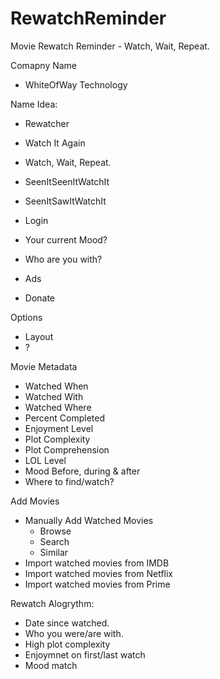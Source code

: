 # RewatchReminder
Movie Rewatch Reminder - Watch, Wait, Repeat.

Comapny Name

- WhiteOfWay Technology

Name Idea:

- Rewatcher
- Watch It Again
- Watch, Wait, Repeat.
- SeenItSeenItWatchIt
- SeenItSawItWatchIt

- Login
- Your current Mood?
- Who are you with?

- Ads
- Donate

Options

- Layout
- ?

Movie Metadata

- Watched When
- Watched With
- Watched Where
- Percent Completed
- Enjoyment Level
- Plot Complexity
- Plot Comprehension
- LOL Level
- Mood Before, during & after
- Where to find/watch?

Add Movies

- Manually Add Watched Movies
  - Browse
  - Search
  - Similar
- Import watched movies from IMDB
- Import watched movies from Netflix
- Import watched movies from Prime

Rewatch Alogrythm:

- Date since watched.
- Who you were/are with.
- High plot complexity
- Enjoymnet on first/last watch
- Mood match
